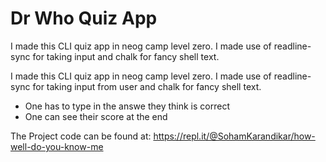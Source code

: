 # Dr Who Quiz App

I made this CLI quiz app in neog camp level zero. I made use of readline-sync for taking input and chalk for fancy shell text.

I made this CLI quiz app in neog camp level zero. I made use of readline-sync for taking input from user and chalk for fancy shell text.

- One has to type in the answe they think is correct
- One can see their score at the end

The Project code can be found at: https://repl.it/@SohamKarandikar/how-well-do-you-know-me